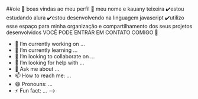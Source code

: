 ##oie 🤙
boas vindas ao meu perfil 🤛
meu nome e kauany teixeira
✔️estou estudando alura
✔️estou desenvolvendo na linguagem javascript
✔️utilizo esse espaço para minha organização e compartilhamento dos seus projetos desenvolvidos
      VOCÊ PODE ENTRAR EM CONTATO COMIGO 📧
- 🔭 I’m currently working on ...
- 🌱 I’m currently learning ...
- 👯 I’m looking to collaborate on ...
- 🤔 I’m looking for help with ...
- 💬 Ask me about ...
- 📫 How to reach me: ...
- 😄 Pronouns: ...
- ⚡ Fun fact: ...
-->
